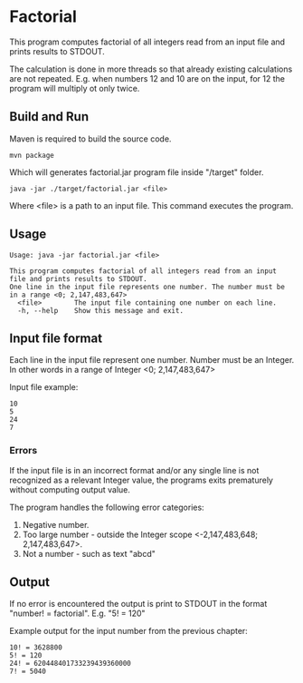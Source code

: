 # Factorial

This program computes factorial of all integers read from an input file
and prints results to STDOUT. 

The calculation is done in more threads so that already existing calculations
are not repeated. E.g. when numbers 12 and 10 are on the input, for 12 the 
program will multiply ot only twice.

## Build and Run

Maven is required to build the source code. 

```
mvn package
```
Which will generates factorial.jar program file inside "/target" folder.

```
java -jar ./target/factorial.jar <file>
```
Where &lt;file> is a path to an input file. This command executes the program.

## Usage

```
Usage: java -jar factorial.jar <file>

This program computes factorial of all integers read from an input file and prints results to STDOUT.
One line in the input file represents one number. The number must be in a range <0; 2,147,483,647>
  <file>        The input file containing one number on each line.
  -h, --help    Show this message and exit.

```

## Input file format

Each line in the input file represent one number.
Number must be an Integer. In other words in a range of Integer &lt;0; 2,147,483,647>

Input file example:
```
10
5
24
7
```

### Errors

If the input file is in an incorrect format
and/or any single line is not recognized as a relevant Integer value,
the programs exits prematurely without computing output value.

The program handles the following error categories:
1. Negative number.
2. Too large number - outside the Integer scope &lt;-2,147,483,648; 2,147,483,647>.
3. Not a number - such as text "abcd"

## Output

If no error is encountered the output is print to STDOUT in the format "number! = factorial".
E.g. "5! = 120"

Example output for the input number from the previous chapter:
```
10! = 3628800
5! = 120
24! = 620448401733239439360000
7! = 5040
```